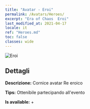 ```yaml
---
title: "Avatar - Eroi"
permalink: /Avatars/Heroes/
excerpt: "Era of Chaos  Eroi"
last_modified_at: 2021-04-17
locale: it
ref: "Heroes.md"
toc: false
classes: wide
---
```

 ![Eroi](/images/a/avatarFrame_49.png)

## Dettagli

 **Descrizione:** Cornice avatar Re eroico 

 **Tips:** Ottenibile partecipando all'evento 

 **Is available:**  + 

